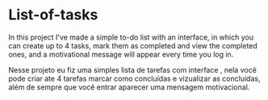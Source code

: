 # List-of-tasks
In this project I've made a simple to-do list with an interface, in which you can create up to 4 tasks, mark them as completed and view the completed ones, and a motivational message will appear every time you log in.

Nesse projeto eu fiz uma simples lista de tarefas com interface , nela você pode criar ate 4 tarefas marcar como concluídas e vizualizar as concluídas, além de sempre que você entrar aparecer uma mensagem motivacional.
